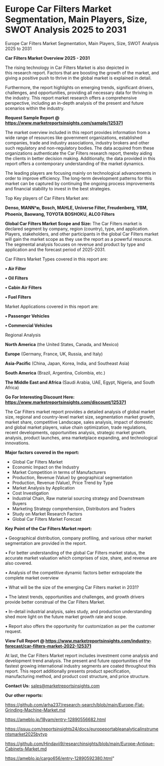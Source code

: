 # Europe Car Filters Market Segmentation, Main Players, Size, SWOT Analysis 2025 to 2031
Europe Car Filters Market Segmentation, Main Players, Size, SWOT Analysis 2025 to 2031

<Strong> Car Filters Market Overview 2025 - 2031</strong>

The rising technology in Car Filters Market is also depicted in this research report. Factors that are boosting the growth of the market, and giving a positive push to thrive in the global market is explained in detail.

Furthermore, the report highlights on emerging trends, significant drivers, challenges, and opportunities, providing all necessary data for thriving in the industry. This report market research offers a comprehensive perspective, including an in-depth analysis of the present and future scenarios within the industry.

<strong>Request Sample Report @ <a href=https://www.marketreportsinsights.com/sample/125371>https://www.marketreportsinsights.com/sample/125371</a></strong>

The market overview included in this report provides information from a wide range of resources like government organizations, established companies, trade and industry associations, industry brokers and other such regulatory and non-regulatory bodies. The data acquired from these organizations authenticate the Car Filters research report, thereby aiding the clients in better decision making. Additionally, the data provided in this report offers a contemporary understanding of the market dynamics.

The leading players are focusing mainly on technological advancements in order to improve efficiency. The long-term development patterns for this market can be captured by continuing the ongoing process improvements and financial stability to invest in the best strategies.

Top Key players of Car Filters Market are:

<strong>Denso, MANNᵃఐ, Bosch, MAHLE, Universe Filter, Freudenberg, YBM, Phoenix, Baowang, TOYOTA BOSHOKU, ALCO Filters</strong>

<strong><b>Global Car Filters Market Scope and Size:</b></strong>
The Car Filters market is declared segment by company, region (country), type, and application. Players, stakeholders, and other participants in the global Car Filters market will gain the market scope as they use the report as a powerful resource. The segmental analysis focuses on revenue and product by type and application and the forecast period of 2025-2031.

Car Filters Market Types covered in this report are:

<strong>• Air Filter

• Oil Filters

• Cabin Air Filters

• Fuel Filters</strong>

Market Applications covered in this report are:

<strong>• Passenger Vehicles

• Commercial Vehicles</strong> 

Regional Analysis

<strong>North America</strong> (the United States, Canada, and Mexico)

<strong>Europe</strong> (Germany, France, UK, Russia, and Italy)

<strong>Asia-Pacific</strong> (China, Japan, Korea, India, and Southeast Asia)

<strong>South America</strong> (Brazil, Argentina, Colombia, etc.)

<strong>The Middle East and Africa</strong> (Saudi Arabia, UAE, Egypt, Nigeria, and South Africa)

<strong>Go For Interesting Discount Here: <a href=https://www.marketreportsinsights.com/discount/125371>https://www.marketreportsinsights.com/discount/125371</a></strong>

The Car Filters market report provides a detailed analysis of global market size, regional and country-level market size, segmentation market growth, market share, competitive Landscape, sales analysis, impact of domestic and global market players, value chain optimization, trade regulations, recent developments, opportunities analysis, strategic market growth analysis, product launches, area marketplace expanding, and technological innovations.

<strong><b>Major factors covered in the report:</b></strong>
<ul>
  <li>Global Car Filters Market </li>
  <li>Economic Impact on the Industry</li>
  <li>Market Competition in terms of Manufacturers</li>
  <li>Production, Revenue (Value) by geographical segmentation</li>
  <li>Production, Revenue (Value), Price Trend by Type</li>
  <li>Market Analysis by Application</li>
  <li>Cost Investigation</li>
  <li>Industrial Chain, Raw material sourcing strategy and Downstream Buyers</li>
  <li>Marketing Strategy comprehension, Distributors and Traders</li>
  <li>Study on Market Research Factors</li>
  <li>Global Car Filters Market Forecast</li>
</ul>

<strong><b>Key Point of the Car Filters Market report:</b></strong>

• Geographical distribution, company profiling, and various other market segmentation are provided in the report.

• For better understanding of the global Car Filters market status, the accurate market valuation which comprises of size, share, and revenue are also covered.

• Analysis of the competitive dynamic factors better extrapolate the complete market overview

• What will be the size of the emerging Car Filters market in 2031?

• The latest trends, opportunities and challenges, and growth drivers provide better construal of the Car Filters Market.

• In-detail industrial analysis, sales study, and production understanding shed more light on the future market growth rate and scope.

• Report also offers the opportunity for customization as per the customer request.

<strong><b>View Full Report @ <a href=https://www.marketreportsinsights.com/industry-forecast/car-filters-market-2022-125371>https://www.marketreportsinsights.com/industry-forecast/car-filters-market-2022-125371</a></b></strong>


At last, the Car Filters Market report includes investment come analysis and development trend analysis. The present and future opportunities of the fastest growing international industry segments are coated throughout this report. This report additionally presents product specification, manufacturing method, and product cost structure, and price structure.

<strong>Contact Us:</strong>
sales@marketreportsinsights.com

<strong>Our other reports:</strong>

<a href=https://github.com/arha237/research-search/blob/main/Europe-Flat-Grinding-Machine-Market.md>https://github.com/arha237/research-search/blob/main/Europe-Flat-Grinding-Machine-Market.md</a>

<a href=https://ameblo.jp/18yam/entry-12890556682.html>https://ameblo.jp/18yam/entry-12890556682.html</a>

<a href=https://issuu.com/reportsinsights24/docs/europeportableanalyticalinstrumentsmarket2025bytyp>https://issuu.com/reportsinsights24/docs/europeportableanalyticalinstrumentsmarket2025bytyp</a>

<a href=https://github.com/Hindavii9/researchinsights/blob/main/Europe-Antique-Cabinets-Market.md>https://github.com/Hindavii9/researchinsights/blob/main/Europe-Antique-Cabinets-Market.md</a>

<a href=https://ameblo.jp/cargo656/entry-12890592380.html>https://ameblo.jp/cargo656/entry-12890592380.html</a>"

